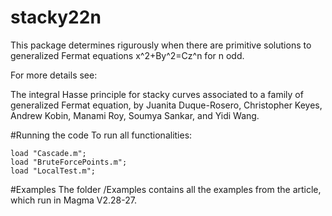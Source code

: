 # stacky22n

This package determines rigurously when there are primitive solutions to 
generalized Fermat equations x^2+By^2=Cz^n for n odd.

For more details see:

The integral Hasse principle for stacky curves associated to a family of 
generalized Fermat equation, by Juanita Duque-Rosero, Christopher Keyes, 
Andrew Kobin, Manami Roy, Soumya Sankar, and Yidi Wang.

#Running the code
To run all functionalities:
```
load "Cascade.m";
load "BruteForcePoints.m";
load "LocalTest.m";
```

#Examples
The folder /Examples contains all the examples from the article, which 
run in Magma V2.28-27.